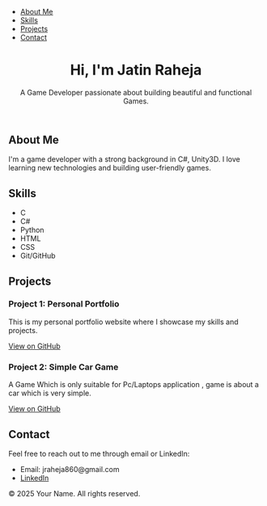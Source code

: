 <!DOCTYPE html>
<html lang="en">
<head>
  <meta charset="UTF-8">
  <meta name="viewport" content="width=device-width, initial-scale=1.0">
  <title>Jatin Raheja | Portfolio</title>
  <link rel="stylesheet" href="style.css">
</head>
<body>
  <!-- Navigation Bar -->
  <nav>
    <ul>
      <li><a href="#about">About Me</a></li>
      <li><a href="#skills">Skills</a></li>
      <li><a href="#projects">Projects</a></li>
      <li><a href="#contact">Contact</a></li>
    </ul>
  </nav>

  <!-- Hero Section -->
  <header>
    <div class="hero-container">
      <h1>Hi, I'm Jatin Raheja</h1>
      <p>A Game Developer passionate about building beautiful and functional Games.</p>
    </div>
  </header>

  <!-- About Section -->
  <section id="about" class="section-container">
    <h2>About Me</h2>
    <p>I'm a game developer with a strong background in C#, Unity3D. I love learning new technologies and building user-friendly games.</p>
  </section>

  <!-- Skills Section -->
  <section id="skills" class="section-container">
    <h2>Skills</h2>
    <ul>
      <li>C</li>
      <li>C#</li>
      <li>Python</li>
      <li>HTML</li>
      <li>CSS</li>
      <li>Git/GitHub</li>
    </ul>
  </section>

  <!-- Projects Section -->
  <section id="projects" class="section-container">
    <h2>Projects</h2>
    <div class="project">
      <h3>Project 1: Personal Portfolio</h3>
      <p>This is my personal portfolio website where I showcase my skills and projects.</p>
      <a href="https://github.com/HaivaanYT/portfolio-web/tree/36bb6d90e5d6ad1b698114876e9a06891464208d/MyPortfolio" target="_blank">View on GitHub</a>
    </div>
    <div class="project">
      <h3>Project 2: Simple Car Game</h3>
      <p>A Game Which is only suitable for Pc/Laptops application , game is about a car which is very simple.</p>
      <a href="https://github.com/HaivaanYT/GamingAndCoding/tree/562ca31738c73408dabee7f8f9310dc83feca34f/Simple%20Car%20Game" target="_blank">View on GitHub</a>
    </div>
  </section>

  <!-- Contact Section -->
  <section id="contact" class="section-container">
    <h2>Contact</h2>
    <p>Feel free to reach out to me through email or LinkedIn:</p>
    <ul>
      <li>Email: jraheja860@gmail.com</li>
      <li><a href="https://www.linkedin.com/in/jatin-raheja-736036345/" target="_blank">LinkedIn</a></li>
    </ul>
  </section>

  <!-- Footer -->
  <footer>
    <p>&copy; 2025 Your Name. All rights reserved.</p>
  </footer>
</body>
</html>
